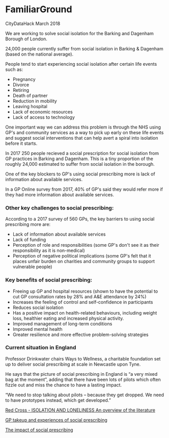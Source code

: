 # FamiliarGround
CityDataHack March 2018

We are working to solve social isolation for the Barking and Dagenham Borough of London.

24,000 people currently suffer from social isolation in Barking & Dagenham (based on the national average).

People tend to start experiencing social isolation after certain life events such as:
- Pregnancy
- Divorce
- Retiring
- Death of partner
- Reduction in mobility
- Leaving hospital
- Lack of economic resources
- Lack of access to technology

One important way we can address this problem is through the NHS using GP's and community services as a way to pick up early on these life events and suggest social interventions that can help avert a spiral into isolation before it starts.

In 2017 250 people recieved a social prescription for social isolation from GP practices in Barking and Dagenham. This is a tiny proportion of the roughly 24,000 estimated to suffer from social isolation in the borough.

One of the key blockers to GP's using social prescribing more is lack of information about available services. 

In a GP Online survey from 2017, 40% of GP's said they would refer more if they had more information about available services.

### Other key challenges to social prescribing:

According to a 2017 survey of 560 GPs, the key barriers to using social prescribing more are:
- Lack of information about available services
- Lack of funding
- Perception of role and responsibilities (some GP's don't see it as their responsibility as it is non-medical)
- Perception of negative political implications (some GP's felt that it places unfair burden on charities and community groups to support vulnerable people)

### Key benefits of social prescribing:

- Freeing up GP and hospital resources (shown to have the potential to cut GP consultation rates by 28% and A&E attendance by 24%)
- Increases the feeling of control and self-confidence in participants
- Reduces social isolation 
- Has a positive impact on health-related behaviours, including weight loss, healthier eating and increased physical activity. 
- Improved management of long-term conditions
- Improved mental health
- Greater resilience and more effective problem-solving strategies

### Current situation in England

Professor Drinkwater chairs Ways to Wellness, a charitable foundation set up to deliver social prescribing at scale in Newcastle upon Tyne. 

He says that the picture of social prescribing in England is “a very mixed bag at the moment”, adding that there have been lots of pilots which often fizzle out and miss the chance to have a lasting impact.

“We need to stop talking about pilots – because they get dropped. We need to have prototypes instead, which get developed.”

[Red Cross - ISOLATION AND LONELINESS An overview of the literature](https://www.redcross.org.uk/What-we-do/Health-and-social-care/Independent-living/Loneliness-and-isolation/~/media/BritishRedCross/Documents/What%20we%20do/UK%20services/CoOpIsolationLonelinessA444ppAW.pdf)

[GP takeup and experiences of social prescribing](https://www.gponline.com/social-prescribing-used-regularly-one-five-gps/article/1438039)

[The impact of social prescribing](http://bmjopen.bmj.com/content/7/7/e015203)


